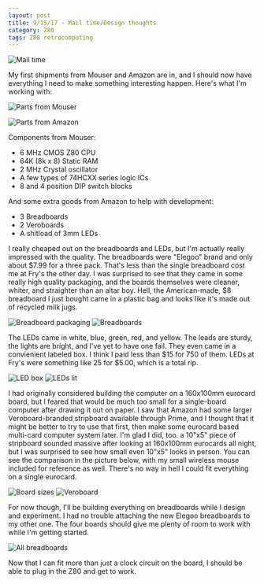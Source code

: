 ```yaml
---
layout: post
title: 9/15/17 - Mail time/Design thoughts
category: Z80
tags: Z80 retrocomputing
---
```


![Mail time](/images/posts/2017-09-15/mail.jpg)

My first shipments from Mouser and Amazon are in, and I should now
have everything I need to make something interesting happen. Here's
what I'm working with:

<!--break-->

![Parts from Mouser](/images/posts/2017-09-15/mouser.jpg)

![Parts from Amazon](/images/posts/2017-09-15/amazon.jpg)

Components from Mouser:

* 6 MHz CMOS Z80 CPU
* 64K (8k x 8) Static RAM
* 2 MHz Crystal oscillator
* A few types of 74HCXX series logic ICs
* 8 and 4 position DIP switch blocks

And some extra goods from Amazon to help with development:

* 3 Breadboards
* 2 Veroboards
* A shitload of 3mm LEDs

I really cheaped out on the breadboards and LEDs, but I'm actually
really impressed with the quality. The breadboards were "Elegoo"
brand and only about $7.99 for a three pack. That's less than the
single breadboard cost me at Fry's the other day. I was surprised to
see that they came in some really high quality packaging, and the
boards themselves were cleaner, whiter, and straighter than an altar
boy. Hell, the American-made, $8 breadboard I just bought came in a
plastic bag and looks like it's made out of recycled milk jugs.

![Breadboard packaging](/images/posts/2017-09-15/breadboards_packaged.jpg)
![Breadboards](/images/posts/2017-09-15/breadboards.jpg)

The LEDs came in white, blue, green, red, and yellow. The leads are
sturdy, the lights are bright, and I've yet to have one fail. They
even came in a convienient labeled box. I think I paid less than $15
for 750 of them. LEDs at Fry's were something like 25 for $5.00, which
is a total rip.

![LED box](/images/posts/2017-09-15/leds.jpg)
![LEDs lit](/images/posts/2017-09-15/leds_lit.jpg)

I had originally considered building the computer on a 160x100mm
eurocard board, but I feared that would be much too small for a
single-board computer after drawing it out on paper. I saw that Amazon
had some larger Veroboard-branded stripboard available through Prime,
and I thought that it might be better to try to use that first, then
make some eurocard based multi-card computer system later. I'm glad I
did, too. a 10"x5" piece of stripboard sounded massive after looking
at 160x100mm eurocards all night, but I was surprised to see how small
even 10"x5" looks in person. You can see the comparison in the picture
below, with my small wireless mouse included for reference as
well. There's no way in hell I could fit everything on a single eurocard.

![Board sizes](/images/posts/2017-09-15/board_sizes.jpg)
![Veroboard](/images/posts/2017-09-15/veroboards.jpg)

For now though, I'll be building everything on breadboards while I
design and experiment. I had no trouble attaching the new Elegoo
breadboards to my other one. The four boards should give me plenty of
room to work with while I'm getting started.

![All breadboards](/images/posts/2017-09-15/breadboards_connected.jpg)

Now that I can fit more than just a clock circuit on the board, I
should be able to plug in the Z80 and get to work.
